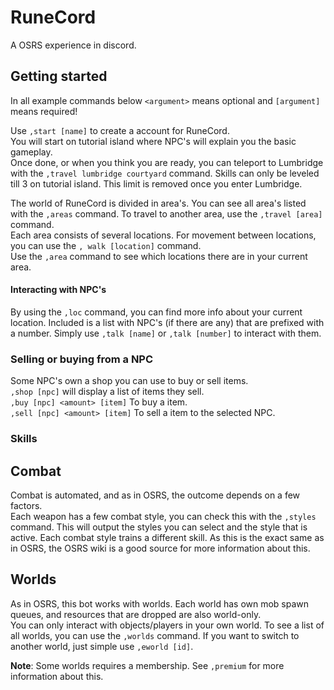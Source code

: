 # RuneCord
A OSRS experience in discord. 

## Getting started
In all example commands below `<argument>` means optional and  `[argument]` means required!  
  
Use `,start [name]` to create a account for RuneCord.  
You will start on tutorial island where NPC's will explain you the basic gameplay.   
Once done, or when you think you are ready, you can teleport to Lumbridge with the `,travel lumbridge courtyard` command. 
Skills can only be leveled till 3 on tutorial island. This limit is removed once you enter Lumbridge.

The world of RuneCord is divided in area's. You can see all area's listed with the `,areas` command. To travel to another 
area, use the `,travel [area]` command.  
Each area consists of several locations. For movement between locations, you can use the `, walk [location]` command.  
Use the `,area` command to see which locations there are in your current area.

#### Interacting with NPC's
By using the `,loc` command, you can find more info about your current location. Included is a list with NPC's (if there are any)
that are prefixed with a number. Simply use `,talk [name]` or `,talk [number]` to interact with them.   
### Selling or buying from a NPC
Some NPC's own a shop you can use to buy or sell items.  
`,shop [npc]` will display a list of items they sell.  
`,buy [npc] <amount> [item]` To buy a item.  
`,sell [npc] <amount> [item]` To sell a item to the selected NPC.
### Skills


## Combat
Combat is automated, and as in OSRS, the outcome depends on a few factors.  
Each weapon has a few combat style, you can check this with the `,styles`
command. This will output the styles you can select and the style that is active. Each combat style trains a different skill.
As this is the exact same as in OSRS, the OSRS wiki is a good source for more information about this.

## Worlds
As in OSRS, this bot works with worlds. Each world has own mob spawn queues, and resources that are dropped are also world-only.  
You can only interact with objects/players in your own world. To see a list of all worlds, you can use the `,worlds` command. If you want to 
switch to another world, just simple use `,eworld [id]`. 

**Note**: Some worlds requires a membership. See `,premium` for more information about this.